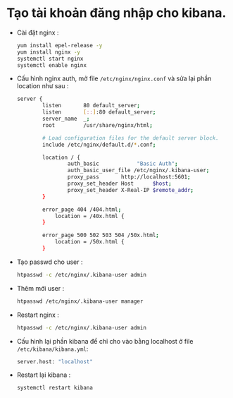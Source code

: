 # Tạo tài khoản đăng nhập cho kibana.

- Cài đặt nginx :

    ```sh
    yum install epel-release -y
    yum install nginx -y
    systemctl start nginx
    systemctl enable nginx
    ```

- Cấu hình nginx auth, mở file `/etc/nginx/nginx.conf` và sửa lại phần location như sau :

    ```sh
    server {
            listen       80 default_server;
            listen       [::]:80 default_server;
            server_name  _;
            root         /usr/share/nginx/html;

            # Load configuration files for the default server block.
            include /etc/nginx/default.d/*.conf;

            location / {
                    auth_basic            "Basic Auth";
                    auth_basic_user_file /etc/nginx/.kibana-user;
                    proxy_pass       http://localhost:5601;
                    proxy_set_header Host      $host;
                    proxy_set_header X-Real-IP $remote_addr;
            }

            error_page 404 /404.html;
                location = /40x.html {
            }

            error_page 500 502 503 504 /50x.html;
                location = /50x.html {
            }
    ```

- Tạo passwd cho user :

    ```sh
    htpasswd -c /etc/nginx/.kibana-user admin
    ```

- Thêm mới user :

    ```sh
    htpasswd /etc/nginx/.kibana-user manager
    ```

- Restart nginx :

    ```sh
    htpasswd -c /etc/nginx/.kibana-user admin
    ```

- Cấu hình lại phần kibana để chỉ cho vào bằng localhost ở file `/etc/kibana/kibana.yml`:

    ```sh
    server.host: "localhost"
    ```

- Restart lại kibana :

    ```sh
    systemctl restart kibana
    ```
